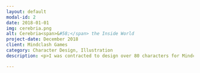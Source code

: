 ```yaml
---
layout: default
modal-id: 2
date: 2018-01-01
img: cerebria.png
alt: Cerebria<span>&#58;</span> the Inside World
project-date: December 2018
client: Mindclash Games
category: Character Design, Illustration
description: <p>I was contracted to design over 80 characters for Mindclash Game's Cerebria<span>&#58;</span> The Inside World. I rendered the illustrations in pencil, and they were finished in-house by the Mindclash team. Each character is meant to represent a different emotion.</p><p><img src="img/cerebria/cerebria1.png" class="img-responsive img-centered"><p align="left">Above: Pessimism and Narcissism</p></p><p><img src="img/cerebria/cerebria2.png" class="img-responsive img-centered"><p align="left">Above: Affection and Adoration</p></p><p><img src="img/cerebria/cerebria3.png" class="img-responsive img-centered"><p align="left">Above: Courage and Heroism</p></p><p><img src="img/cerebria/cerebria4.png" class="img-responsive img-centered"><p align="left">Above: Confidence and Self Respect</p></p><p><img src="img/cerebria/cerebria5.png" class="img-responsive img-centered"><p align="left">Above: Insecurity and Doubt</p></p><p><img src="img/cerebria/screenshot.jpg" class="img-responsive img-centered"></p><p><img src="img/cerebria/screenshot1.jpg" class="img-responsive img-centered"></p><p><img src="img/cerebria/screenshot2.jpg" class="img-responsive img-centered"></p><p><img src="img/cerebria/screenshot3.jpg" class="img-responsive img-centered"></p><p><img src="img/cerebria/screenshot4.jpg" class="img-responsive img-centered"></p><p><img src="img/cerebria/screenshot5.jpg" class="img-responsive img-centered"></p>

---
```

